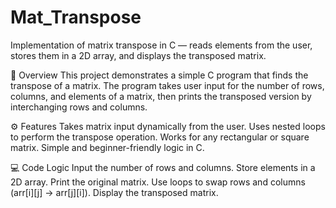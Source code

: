 # Mat_Transpose
Implementation of matrix transpose in C — reads elements from the user, stores them in a 2D array, and displays the transposed matrix.

📖 Overview
This project demonstrates a simple C program that finds the transpose of a matrix.
The program takes user input for the number of rows, columns, and elements of a matrix, then prints the transposed version by interchanging rows and columns.

⚙️ Features
Takes matrix input dynamically from the user.
Uses nested loops to perform the transpose operation.
Works for any rectangular or square matrix.
Simple and beginner-friendly logic in C.

💻 Code Logic
Input the number of rows and columns.
Store elements in a 2D array.
Print the original matrix.
Use loops to swap rows and columns (arr[i][j] → arr[j][i]).
Display the transposed matrix.
